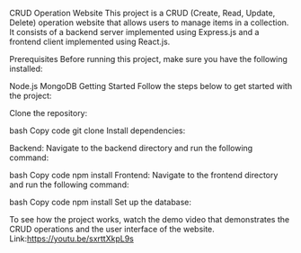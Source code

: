 CRUD Operation Website
This project is a CRUD (Create, Read, Update, Delete) operation website that allows users to manage items in a collection. It consists of a backend server implemented using Express.js and a frontend client implemented using React.js.

Prerequisites
Before running this project, make sure you have the following installed:

Node.js
MongoDB
Getting Started
Follow the steps below to get started with the project:

Clone the repository:

bash
Copy code
git clone <repository-url>
Install dependencies:

Backend: Navigate to the backend directory and run the following command:

bash
Copy code
npm install
Frontend: Navigate to the frontend directory and run the following command:

bash
Copy code
npm install
Set up the database:


To see how the project works, watch the demo video that demonstrates the CRUD operations and the user interface of the website.
Link:https://youtu.be/sxrttXkpL9s
